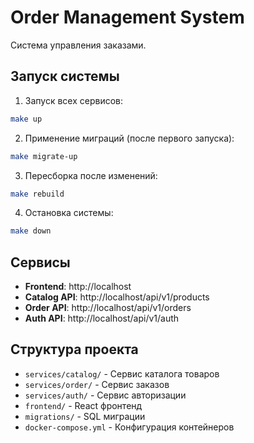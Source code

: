 # Order Management System

Система управления заказами.

## Запуск системы

1. Запуск всех сервисов:

```bash
make up
```

2. Применение миграций (после первого запуска):

```bash
make migrate-up
```

3. Пересборка после изменений:

```bash
make rebuild
```

4. Остановка системы:

```bash
make down
```

## Сервисы

- **Frontend**: http://localhost
- **Catalog API**: http://localhost/api/v1/products
- **Order API**: http://localhost/api/v1/orders
- **Auth API**: http://localhost/api/v1/auth

## Структура проекта

- `services/catalog/` - Сервис каталога товаров
- `services/order/` - Сервис заказов
- `services/auth/` - Сервис авторизации
- `frontend/` - React фронтенд
- `migrations/` - SQL миграции
- `docker-compose.yml` - Конфигурация контейнеров
